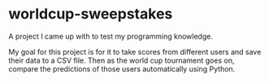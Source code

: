 # worldcup-sweepstakes
A project I came up with to test my programming knowledge.

My goal for this project is for it to take scores from different users and save their data to a CSV file. Then as the world cup tournament goes on, compare the predictions of those users automatically using Python. 
